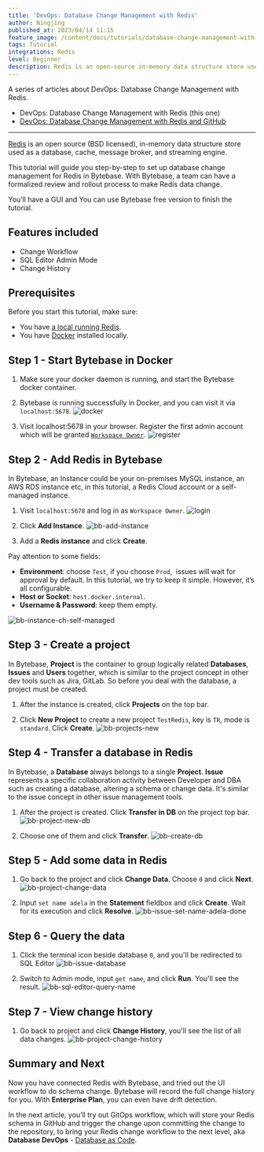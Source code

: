 ```yaml
---
title: 'DevOps: Database Change Management with Redis'
author: Ningjing
published_at: 2023/04/14 11:15
feature_image: /content/docs/tutorials/database-change-management-with-redis/feature-image.webp
tags: Tutorial
integrations: Redis
level: Beginner
description: Redis is an open-source in-memory data structure store used as a database, cache, message broker, and streaming engine.This tutorial will guide you step-by-step to set up database change management for Redis in Bytebase.
---
```


A series of articles about DevOps: Database Change Management with Redis.

- DevOps: Database Change Management with Redis (this one)
- [DevOps: Database Change Management with Redis and GitHub](/docs/tutorials/database-change-management-with-redis-and-github)

---

[Redis](https://redis.io/) is an open source (BSD licensed), in-memory data structure store used as a database, cache, message broker, and streaming engine.

This tutorial will guide you step-by-step to set up database change management for Redis in Bytebase. With Bytebase, a team can have a formalized review and rollout process to make Redis data change.

You’ll have a GUI and You can use Bytebase free version to finish the tutorial.

## Features included

- Change Workflow
- SQL Editor Admin Mode
- Change History

## Prerequisites

Before you start this tutorial, make sure:

- You have [a local running Redis](https://redis.io/docs/getting-started/installation/).
- You have [Docker](https://www.docker.com/) installed locally.

## Step 1 - Start Bytebase in Docker

1. Make sure your docker daemon is running, and start the Bytebase docker container.

   <IncludeBlock url="/docs/get-started/install/terminal-docker-run"></IncludeBlock>

2. Bytebase is running successfully in Docker, and you can visit it via `localhost:5678`.
   ![docker](/content/docs/tutorials/database-change-management-with-redis/docker.webp)

3. Visit localhost:5678 in your browser. Register the first admin account which will be granted [`Workspace Owner`](/docs/concepts/roles-and-permissions).
   ![register](/content/docs/tutorials/database-change-management-with-redis/register.webp)

## Step 2 - Add Redis in Bytebase

In Bytebase, ​​an Instance could be your on-premises MySQL instance, an AWS RDS instance etc, in this tutorial, a Redis Cloud account or a self-managed instance.

1. Visit `localhost:5678` and log in as `Workspace Owner`.
   ![login](/content/docs/tutorials/database-change-management-with-redis/login.webp)

2. Click **Add Instance**.
   ![bb-add-instance](/content/docs/tutorials/database-change-management-with-redis/bb-add-instance.webp)

3. Add a **Redis instance** and click **Create**.

Pay attention to some fields:

- **Environment**: choose `Test`, if you choose `Prod`,  issues will wait for approval by default. In this tutorial, we try to keep it simple. However, it’s all configurable.
- **Host or Socket**: `host.docker.internal`.
- **Username & Password**: keep them empty.

![bb-instance-ch-self-managed](/content/docs/tutorials/database-change-management-with-redis/bb-create-instance-redis.webp)

## Step 3 - Create a project

In Bytebase, **Project** is the container to group logically related **Databases**, **Issues** and **Users** together, which is similar to the project concept in other dev tools such as Jira, GitLab. So before you deal with the database, a project must be created.

1. After the instance is created, click **Projects** on the top bar.

2. Click **New Project** to create a new project `TestRedis`, key is `TR`, mode is `standard`. Click **Create**.
   ![bb-projects-new](/content/docs/tutorials/database-change-management-with-redis/bb-projects-new.webp)

## Step 4 - Transfer a database in Redis

In Bytebase, a **Database** always belongs to a single **Project**. **Issue** represents a specific collaboration activity between Developer and DBA such as creating a database, altering a schema or change data. It's similar to the issue concept in other issue management tools.

1. After the project is created. Click **Transfer in DB** on the project top bar.
   ![bb-project-new-db](/content/docs/tutorials/database-change-management-with-redis/bb-project-transfer-in-db.webp)

1. Choose one of them and click **Transfer**.
   ![bb-create-db](/content/docs/tutorials/database-change-management-with-redis/bb-project-transfer-in-redis-0.webp)

## Step 5 - Add some data in Redis

1. Go back to the project and click **Change Data**. Choose `0` and click **Next**.
   ![bb-project-change-data](/content/docs/tutorials/database-change-management-with-redis/bb-project-change-data.webp)

2. Input `set name adela` in the **Statement** fieldbox and click **Create**. Wait for its execution and click **Resolve**.
   ![bb-issue-set-name-adela-done](/content/docs/tutorials/database-change-management-with-redis/bb-issue-set-name-adela-done.webp)

## Step 6 - Query the data

1. Click the terminal icon beside database `0`, and you'll be redirected to SQL Editor
   ![bb-issue-database](/content/docs/tutorials/database-change-management-with-redis/bb-issue-database.webp)

2. Switch to Admin mode, input `get name`, and click **Run**. You'll see the result.
   ![bb-sql-editor-query-name](/content/docs/tutorials/database-change-management-with-redis/bb-sql-editor-query-name.webp)

## Step 7 - View change history

1. Go back to project and click **Change History**, you'll see the list of all data changes.
   ![bb-project-change-history](/content/docs/tutorials/database-change-management-with-redis/bb-project-change-history.webp)

## Summary and Next

Now you have connected Redis with Bytebase, and tried out the UI workflow to do schema change. Bytebase will record the full change history for you. With **Enterprise Plan**, you can even have drift detection.

In the next article, you’ll try out GitOps workflow, which will store your Redis schema in GitHub and trigger the change upon committing the change to the repository, to bring your Redis change workflow to the next level, aka **Database DevOps** - [Database as Code](/blog/database-as-code).
